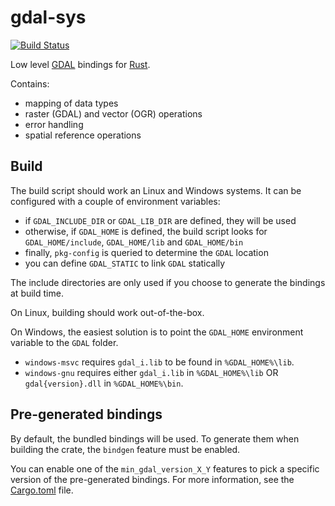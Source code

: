 # gdal-sys

[![Build Status](https://travis-ci.org/georust/rust-gdal.png?branch=master)](https://travis-ci.org/georust/rust-gdal)

Low level [GDAL](http://gdal.org/) bindings for [Rust](http://www.rust-lang.org/).

Contains:

* mapping of data types
* raster (GDAL) and vector (OGR) operations
* error handling
* spatial reference operations

## Build

The build script should work an Linux and Windows systems. It can be configured with a couple of environment variables:

* if `GDAL_INCLUDE_DIR` or `GDAL_LIB_DIR` are defined, they will be used
* otherwise, if `GDAL_HOME` is defined, the build script looks for `GDAL_HOME/include`, `GDAL_HOME/lib` and `GDAL_HOME/bin`
* finally, `pkg-config` is queried to determine the `GDAL` location
* you can define `GDAL_STATIC` to link `GDAL` statically

The include directories are only used if you choose to generate the bindings at build time.

On Linux, building should work out-of-the-box.

On Windows, the easiest solution is to point the `GDAL_HOME` environment variable to the `GDAL` folder.

* `windows-msvc` requires `gdal_i.lib` to be found in `%GDAL_HOME%\lib`.
* `windows-gnu` requires either `gdal_i.lib` in `%GDAL_HOME%\lib` OR `gdal{version}.dll` in `%GDAL_HOME%\bin`.

## Pre-generated bindings

By default, the bundled bindings will be used. To generate them when building the crate, the `bindgen` feature must be enabled.

You can enable one of the `min_gdal_version_X_Y` features to pick a specific version of the pre-generated bindings. For more information, see the [Cargo.toml](Cargo.toml) file.
